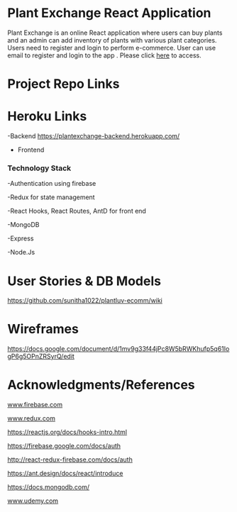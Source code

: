 
# Plant Exchange React Application
Plant Exchange is an online React application where users can buy plants and an admin can add inventory of  plants with various plant categories. 
Users need to register and login to perform e-commerce.
User can use email to register and login to the app .
Please click [here](https://myplantexchangeapp.herokuapp.com/login) to access.

# Project Repo Links

# Heroku Links
-Backend https://plantexchange-backend.herokuapp.com/
- Frontend 
### Technology Stack

-Authentication using firebase

-Redux for state management

-React Hooks, React Routes, AntD for front end

-MongoDB

-Express

-Node.Js


# User Stories & DB Models
https://github.com/sunitha1022/plantluv-ecomm/wiki

# Wireframes
https://docs.google.com/document/d/1mv9g33f44jPc8W5bRWKhufp5q61IogP6g5OPnZRSyrQ/edit


# Acknowledgments/References 

www.firebase.com

www.redux.com

https://reactjs.org/docs/hooks-intro.html

https://firebase.google.com/docs/auth

http://react-redux-firebase.com/docs/auth

https://ant.design/docs/react/introduce

https://docs.mongodb.com/

www.udemy.com






